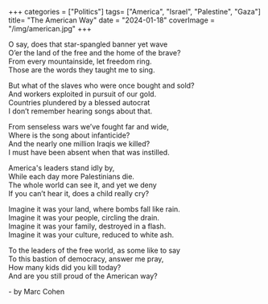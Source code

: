 +++
categories = ["Politics"]
tags= ["America", "Israel", "Palestine", "Gaza"]
title= "The American Way"
date = "2024-01-18"
coverImage = "/img/american.jpg"
+++

O say, does that star-spangled banner yet wave  
O’er the land of the free and the home of the brave?  
From every mountainside, let freedom ring.  
Those are the words they taught me to sing.  

<!--more-->

But what of the slaves who were once bought and sold?  
And workers exploited in pursuit of our gold.  
Countries plundered by a blessed autocrat  
I don’t remember hearing songs about that.  

From senseless wars we’ve fought far and wide,  
Where is the song about infanticide?  
And the nearly one million Iraqis we killed?  
I must have been absent when that was instilled.   

America's leaders stand idly by,   
While each day more Palestinians die.  
The whole world can see it, and yet we deny  
If you can’t hear it, does a child really cry?  

Imagine it was your land, where bombs fall like rain.  
Imagine it was your people, circling the drain.  
Imagine it was your family, destroyed in a flash.  
Imagine it was your culture, reduced to white ash.  

To the leaders of the free world, as some like to say  
To this bastion of democracy, answer me pray,  
How many kids did you kill today?  
And are you still proud of the American way?  

\- by Marc Cohen
